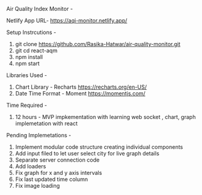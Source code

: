 Air Quality Index Monitor -

Netlify App URL- https://aqi-monitor.netlify.app/

Setup Instrcutions -

1. git clone https://github.com/Rasika-Hatwar/air-quality-monitor.git
2. git cd react-aqm
3. npm install
4. npm start

Libraries Used -

1. Chart Library - Recharts https://recharts.org/en-US/
2. Date Time Format - Moment https://momentjs.com/

Time Required -

1. 12 hours - MVP impkementation with learning web socket , chart, graph implemetation with react

Pending Implemetations -

1. Implement modular code structure creating individual components
2. Add input filed to let user select city for live graph details
3. Separate server connection code
4. Add loaders
5. Fix graph for x and y axis intervals
6. Fix last updated time column
7. Fix image loading
